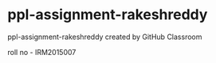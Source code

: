 # ppl-assignment-rakeshreddy
ppl-assignment-rakeshreddy created by GitHub Classroom

roll no - IRM2015007
